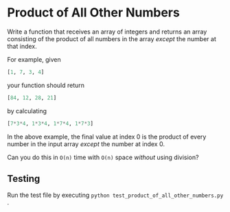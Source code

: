 # Product of All Other Numbers

Write a function that receives an array of integers and returns an array consisting of the product of all numbers in the array _except_ the number at that index.

For example, given

``` python
[1, 7, 3, 4]
```

your function should return

``` python
[84, 12, 28, 21]
```

by calculating

``` python
[7*3*4, 1*3*4, 1*7*4, 1*7*3]
```

In the above example, the final value at index 0 is the product of every number in the input array _except_ the number at index 0.

Can you do this in `O(n)` time with `O(n)` space _without_ using division?

## Testing

Run the test file by executing `python test_product_of_all_other_numbers.py` .
